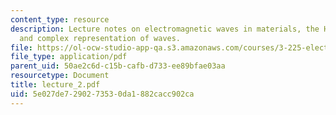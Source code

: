 ```yaml
---
content_type: resource
description: Lecture notes on electromagnetic waves in materials, the Hall effect,
  and complex representation of waves.
file: https://ol-ocw-studio-app-qa.s3.amazonaws.com/courses/3-225-electronic-and-mechanical-properties-of-materials-fall-2007/5e027de7290273530da1882cacc902ca_lecture_2.pdf
file_type: application/pdf
parent_uid: 50ae2c6d-c15b-cafb-d733-ee89bfae03aa
resourcetype: Document
title: lecture_2.pdf
uid: 5e027de7-2902-7353-0da1-882cacc902ca
---
```

